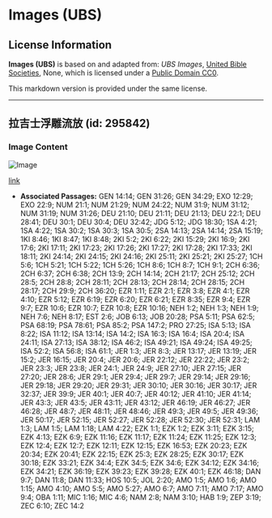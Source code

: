 # Images (UBS)

## License Information

**Images (UBS)** is based on and adapted from: _UBS Images_, [United Bible Societies](https://unitedbiblesocieties.org/), None, which is licensed under a [Public Domain CC0](https://creativecommons.org/public-domain/cc0/).

This markdown version is provided under the same license.



--------------------------------

## 拉吉士浮雕流放 (id: 295842)

### Image Content

![Image](https://cdn.aquifer.bible/aquifer-content/resources/Media/WEB-0575_lachish_relief_exile.jpg)

[link](https://cdn.aquifer.bible/aquifer-content/resources/Media/WEB-0575_lachish_relief_exile.jpg)

* **Associated Passages:** GEN 14:14; GEN 31:26; GEN 34:29; EXO 12:29; EXO 22:9; NUM 21:1; NUM 21:29; NUM 24:22; NUM 31:9; NUM 31:12; NUM 31:19; NUM 31:26; DEU 21:10; DEU 21:11; DEU 21:13; DEU 22:1; DEU 28:41; DEU 30:1; DEU 30:4; DEU 32:42; JDG 5:12; JDG 18:30; 1SA 4:21; 1SA 4:22; 1SA 30:2; 1SA 30:3; 1SA 30:5; 2SA 14:13; 2SA 14:14; 2SA 15:19; 1KI 8:46; 1KI 8:47; 1KI 8:48; 2KI 5:2; 2KI 6:22; 2KI 15:29; 2KI 16:9; 2KI 17:6; 2KI 17:11; 2KI 17:23; 2KI 17:26; 2KI 17:27; 2KI 17:28; 2KI 17:33; 2KI 18:11; 2KI 24:14; 2KI 24:15; 2KI 24:16; 2KI 25:11; 2KI 25:21; 2KI 25:27; 1CH 5:6; 1CH 5:21; 1CH 5:22; 1CH 5:26; 1CH 8:6; 1CH 8:7; 1CH 9:1; 2CH 6:36; 2CH 6:37; 2CH 6:38; 2CH 13:9; 2CH 14:14; 2CH 21:17; 2CH 25:12; 2CH 28:5; 2CH 28:8; 2CH 28:11; 2CH 28:13; 2CH 28:14; 2CH 28:15; 2CH 28:17; 2CH 29:9; 2CH 36:20; EZR 1:11; EZR 2:1; EZR 3:8; EZR 4:1; EZR 4:10; EZR 5:12; EZR 6:19; EZR 6:20; EZR 6:21; EZR 8:35; EZR 9:4; EZR 9:7; EZR 10:6; EZR 10:7; EZR 10:8; EZR 10:16; NEH 1:2; NEH 1:3; NEH 1:9; NEH 7:6; NEH 8:17; EST 2:6; JOB 6:13; JOB 20:28; PSA 5:11; PSA 62:5; PSA 68:19; PSA 78:61; PSA 85:2; PSA 147:2; PRO 27:25; ISA 5:13; ISA 8:22; ISA 11:12; ISA 13:14; ISA 14:2; ISA 16:3; ISA 16:4; ISA 20:4; ISA 24:11; ISA 27:13; ISA 38:12; ISA 46:2; ISA 49:21; ISA 49:24; ISA 49:25; ISA 52:2; ISA 56:8; ISA 61:1; JER 1:3; JER 8:3; JER 13:17; JER 13:19; JER 15:2; JER 16:15; JER 20:4; JER 20:6; JER 22:12; JER 22:22; JER 23:2; JER 23:3; JER 23:8; JER 24:1; JER 24:9; JER 27:10; JER 27:15; JER 27:20; JER 28:6; JER 29:1; JER 29:4; JER 29:7; JER 29:14; JER 29:16; JER 29:18; JER 29:20; JER 29:31; JER 30:10; JER 30:16; JER 30:17; JER 32:37; JER 39:9; JER 40:1; JER 40:7; JER 40:12; JER 41:10; JER 41:14; JER 43:3; JER 43:5; JER 43:11; JER 43:12; JER 46:19; JER 46:27; JER 46:28; JER 48:7; JER 48:11; JER 48:46; JER 49:3; JER 49:5; JER 49:36; JER 50:17; JER 52:15; JER 52:27; JER 52:28; JER 52:30; JER 52:31; LAM 1:3; LAM 1:5; LAM 1:18; LAM 4:22; EZK 1:1; EZK 1:2; EZK 3:11; EZK 3:15; EZK 4:13; EZK 6:9; EZK 11:16; EZK 11:17; EZK 11:24; EZK 11:25; EZK 12:3; EZK 12:4; EZK 12:7; EZK 12:11; EZK 12:15; EZK 16:53; EZK 20:23; EZK 20:34; EZK 20:41; EZK 22:15; EZK 25:3; EZK 28:25; EZK 30:17; EZK 30:18; EZK 33:21; EZK 34:4; EZK 34:5; EZK 34:6; EZK 34:12; EZK 34:16; EZK 34:21; EZK 36:19; EZK 39:23; EZK 39:28; EZK 40:1; EZK 46:18; DAN 9:7; DAN 11:8; DAN 11:33; HOS 10:5; JOL 2:20; AMO 1:5; AMO 1:6; AMO 1:15; AMO 4:10; AMO 5:5; AMO 5:27; AMO 6:7; AMO 7:11; AMO 7:17; AMO 9:4; OBA 1:11; MIC 1:16; MIC 4:6; NAM 2:8; NAM 3:10; HAB 1:9; ZEP 3:19; ZEC 6:10; ZEC 14:2

